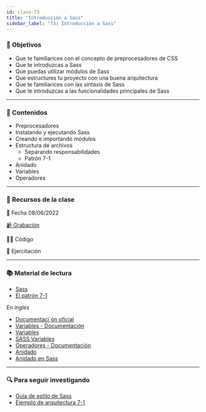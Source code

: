 ```yaml
---
id: clase-73
title: "Introducción a Sass"
sidebar_label: "73) Introducción a Sass"
---
```


### 🏁 Objetivos

- Que te familiarices con el concepto de preprocesadores de CSS
- Que te introduzcas a Sass
- Que puedas utilizar módulos de Sass
- Que estructures tu proyecto con una buena arquitectura
- Que te familiarices con las sintaxis de Sass
- Que te introduzcas a las funcionalidades principales de Sass

---

### 📝 Contenidos

- Preprocesadores
- Instalando y ejecutando Sass
- Creando e importando módulos
- Estructura de archivos
  - Separando responsabilidades
  - Patrón 7-1
- Anidado
- Variables
- Operadores

---

### 🚀 Recursos de la clase

📆 Fecha 08/06/2022

[📹 Grabación](https://us02web.zoom.us/rec/share/riWJ33r0TAa-Zx0F4jA23RiTb-xAIUKaIE9a7C2OBkJwOCLNCxWxxGjs8okctwZ_.VVjRYjwXC6CgLxPd)

👩‍💻 Código

💪 Ejercitación

---

### 📚 Material de lectura

- [Sass](https://frontend.adaitw.org/docs/html-css/hc18)
- [El patrón 7-1](https://sass-guidelin.es/es/#el-patron-7-1)

_En inglés_

- [Documentaci´ón oficial](https://sass-lang.com/documentation)
- [Variables - Documentación](https://sass-lang.com/documentation/variables)
- [Variables](https://marksheet.io/sass-variables.html)
- [SASS Variables](https://dev.to/sarah_chima/sass-variables-2pb)
- [Operadores - Documentación](https://sass-lang.com/documentation/operators)
- [Anidado](https://marksheet.io/sass-nesting.html)
- [Anidado en Sass](https://dev.to/sarah_chima/nesting-in-sass-bme)

---

### 🔍 Para seguir investigando

- [Guía de estilo de Sass](https://sass-guidelin.es/es/#acerca-de-sass)
- [Ejemplo de arquitectura 7-1](https://github.com/HugoGiraudel/sass-boilerplate/tree/master/stylesheets)
